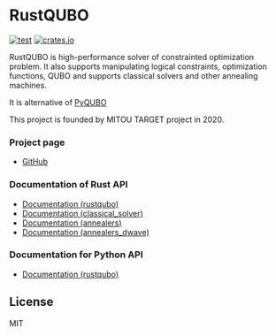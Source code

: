 # RustQUBO

[![test](https://github.com/yasuo-ozu/rustqubo/actions/workflows/ci.yml/badge.svg)](//github.com/yasuo-ozu/rustqubo/actions/workflows/ci.yml)
[![crates.io](https://img.shields.io/crates/v/rustqubo.svg)](//crates.io/crates/rustqubo)

RustQUBO is high-performance solver of constrainted optimization problem.
It also supports manipulating logical constraints, optimization functions,
QUBO and supports classical solvers and other annealing machines.

It is alternative of [PyQUBO](//github.com/recruit-communications/pyqubo)

This project is founded by MITOU TARGET project in 2020.

### Project page
- [GitHub](//github.com/yasuo-ozu/rustqubo)

### Documentation of Rust API
- [Documentation (rustqubo)](//docs.rs/rustqubo/latest/rustqubo)
- [Documentation (classical_solver)](//docs.rs/classical_solver/latest/classical_solver)
- [Documentation (annealers)](//docs.rs/annealers/latest/annealers)
- [Documentation (annealers_dwave)](//docs.rs/annealers_dwave/latest/annealers_dwave)

### Documentation for Python API
- [Documentation (rustqubo)](//yasuo-ozu.github.io/rustqubo/)

## License

MIT
